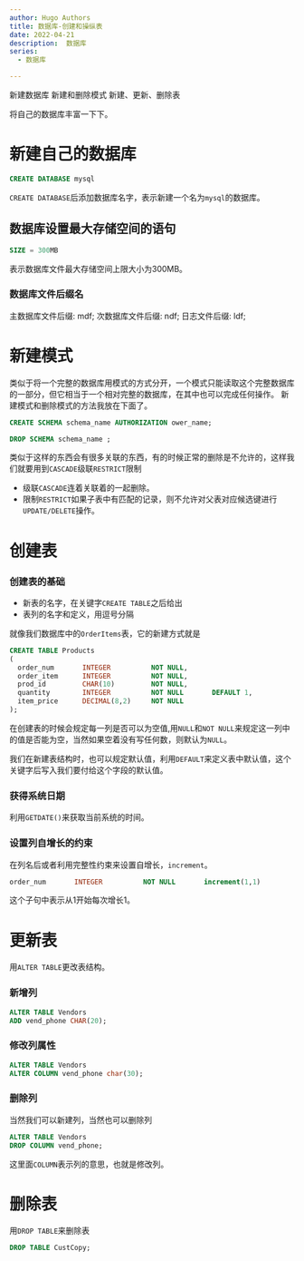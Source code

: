 ```yaml
---
author: Hugo Authors
title: 数据库-创建和操纵表
date: 2022-04-21
description:  数据库
series:
  - 数据库

---
```


新建数据库
新建和删除模式
新建、更新、删除表

将自己的数据库丰富一下下。

<!--more-->
# 新建自己的数据库
  ```sql
  CREATE DATABASE mysql
  ```
`CREATE DATABASE`后添加数据库名字，表示新建一个名为`mysql`的数据库。

## 数据库设置最大存储空间的语句
```sql
SIZE = 300MB
```
表示数据库文件最大存储空间上限大小为300MB。

### 数据库文件后缀名
 主数据库文件后缀:  mdf;
 次数据库文件后缀:  ndf;
 日志文件后缀:      ldf;


# 新建模式
类似于将一个完整的数据库用模式的方式分开，一个模式只能读取这个完整数据库的一部分，但它相当于一个相对完整的数据库，在其中也可以完成任何操作。
新建模式和删除模式的方法我放在下面了。
```sql
CREATE SCHEMA schema_name AUTHORIZATION ower_name;

DROP SCHEMA schema_name ;
```
类似于这样的东西会有很多关联的东西，有的时候正常的删除是不允许的，这样我们就要用到`CASCADE`级联`RESTRICT`限制
  - 级联`CASCADE`连着关联着的一起删除。
  - 限制`RESTRICT`如果子表中有匹配的记录，则不允许对父表对应候选键进行`UPDATE/DELETE`操作。
  

# 创建表
   ### 创建表的基础
   - 新表的名字，在关键字`CREATE TABLE`之后给出
   - 表列的名字和定义，用逗号分隔 

   就像我们数据库中的`OrderItems`表，它的新建方式就是
```sql
CREATE TABLE Products
(
  order_num       INTEGER          NOT NULL,
  order_item      INTEGER          NOT NULL,
  prod_id         CHAR(10)         NOT NULL,
  quantity        INTEGER          NOT NULL       DEFAULT 1,
  item_price      DECIMAL(8,2)     NOT NULL
);
```

   在创建表的时候会规定每一列是否可以为空值,用`NULL`和`NOT NULL`来规定这一列中的值是否能为空，当然如果空着没有写任何数，则默认为`NULL`。

   我们在新建表结构时，也可以规定默认值，利用`DEFAULT`来定义表中默认值，这个关键字后写入我们要付给这个字段的默认值。

   ### 获得系统日期
   利用`GETDATE()`来获取当前系统的时间。

   ### 设置列自增长的约束
   在列名后或者利用完整性约束来设置自增长，`increment`。
   ```sql
   order_num       INTEGER          NOT NULL       increment(1,1)
   ```
   这个子句中表示从1开始每次增长1。

# 更新表
  用`ALTER TABLE`更改表结构。
   ### 新增列
   ```sql
   ALTER TABLE Vendors
   ADD vend_phone CHAR(20); 
   ```

   ### 修改列属性
   ```sql
   ALTER TABLE Vendors
   ALTER COLUMN vend_phone char(30);
   ```

   ### 删除列
   当然我们可以新建列，当然也可以删除列
   ```sql
   ALTER TABLE Vendors
   DROP COLUMN vend_phone;
   ```
   这里面`COLUMN`表示列的意思，也就是修改列。

# 删除表
  用`DROP TABLE`来删除表
  ```sql
  DROP TABLE CustCopy;
  ```